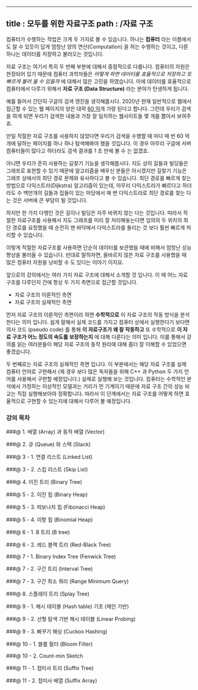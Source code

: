 ----------------
title : 모두를 위한 자료구조
path : /자료 구조
----------------

컴퓨터가 수행하는 작업은 크게 두 가지로 볼 수 있습니다. 하나는 **컴퓨터** 라는 이름에서도 알 수 있듯이 답게 엄청난 양의 연산(Computation) 을 하는 수행하는 것이고, 다른 하나는 데이터를 저장하고 불러오는 것입니다. 

자료 구조는 여기서 특히 두 번째 부분에 대해서 중점적으로 다룹니다. 컴퓨터의 자원은 한정되어 있기 때문에 컴퓨터 과학자들은 *어떻게 하면 데이터를 효율적으로 저장하고 또 빠르게 불러 올 수 있을까* 에 대해서 많은 고민을 하였습니다. 이에 데이터를 효율적으로 컴퓨터에서 다루기 위해서 **자료 구조 (Data Structure)** 라는 분야가 탄생하게 됩니다. 

예를 들어서 간단히 구글의 검색 엔진을 생각해봅시다. 2020년 현재 일반적으로 웹에서 접근할 수 있는 웹 페이지의 양은 대략 [60 억](https://websitesetup.org/news/how-many-websites-are-there/#:~:text=According%20to%20statistical%20research%20by,web%20pages%20as%20of%202020.)개 가량 된다고 합니다. 그런데 우리가 검색을 하게 되면 우리가 검색한 내용과 가장 잘 일치하는 웹사이트들 몇 개를 뽑아서 보여주죠.

만일 적절한 자료 구조를 사용하지 않았다면 우리가 검색을 수행할 때 마다 매 번 60 억 개에 달하는 페이지를 하나 하나 탐색해봐야 했을 것입니다. 이 경우 아무리 구글에 서버 컴퓨터들이 많다고 하더라도 검색 결과를 1 초 만에 볼 수 는 없겠죠.

아니면 우리가 흔히 사용하는 길찾기 기능을 생각해봅시다. 지도 상의 길들과 빌딩들은 그래프로 표현할 수 있기 때문에 알고리즘을 배우신 분들은 아시겠지만 길찾기 기능은 그래프 상에서의 최단 경로 문제와 유사하다고 볼 수 있습니다. 최단 경로를 빠르게 찾는 방법으로 다익스트라(Dijkstra) 알고리즘이 있는데, 아무리 다익스트라가 빠르다고 하더라도 수 백만개의 길들과 집들이 있는 마당에서 매 번 다익스트라로 최단 경로를 찾는 다는 것은 서버에 큰 부담이 될 것입니다.

하지만 한 가지 다행인 것은 길이나 빌딩은 자주 바뀌지 않는 다는 것입니다. 따라서 적절한 자료구조를 사용해서 지도 그래프를 미리 잘 처리해놓는다면 임의의 두 위치의 최단 경로를 요청했을 때 순전히 맨 바닥에서 다익스트라를 돌리는 것 보다 훨씬 빠르게 처리할 수 있습니다. 

이렇게 적절한 자료구조를 사용하면 단순히 데이터를 보관했을 때에 비해서 엄청난 성능 향상을 불러올 수 있습니다. 반대로 말하자면, 올바르지 않은 자료 구조를 사용했을 때 많은 컴퓨터 자원을 낭비할 수 도 있다는 이야기 이지요.

앞으로의 강의에서는 여러 가지 자료 구조에 대해서 소개할 것 입니다. 이 때 어느 자료 구조를 다루던지 간에 항상 두 가지 측면으로 접근할 것입니다.

* 자료 구조의 이론적인 측면
* 자료 구조의 실재적인 측면

먼저 자료 구조의 이론적인 측면이라 하면 **수학적으로** 이 자료 구조의 작동 방식을 분석한다는 의미 입니다. 쉽게 말해서 실제 코드를 가지고 컴퓨터 상에서 실행한다기 보다면 의사 코드 (pseudo code) 를 통해 **이 자료구조가 왜 잘 작동하고** 또 수학적으로 **이 자료 구조가 어느 정도의 속도를 보장하는지** 에 대해 다룬다는 의미 입니다. 이를 통해서 강의를 읽는 여러분들이 해당 자료 구조의 동작 원리에 대해 좀더 잘 이해할 수 있었으면 좋겠습니다.

두 번째로는 자료 구조의 실재적인 측면 입니다. 이 부분에서는 해당 자료 구조를 실제 컴퓨터 언어로 구현해서 (제 경우 보다 많은 독자들을 위해 C++ 과 Python 두 가지 언어를 사용해서 구현할 예정입니다.) 실제로 실행해 보는 것입니다. 컴퓨터는 수학적인 분석에서 가정하는 이상적인 모델과는 거리가 먼 기계이기 때문에 자료 구조 간의 성능 비교는 직접 실행해보아야 정확합니다. 따라서 이 단계에서는 자료 구조를 어떻게 하면 효율적으로 구현할 수 있는지에 대해서 다루어 볼 예정입니다. 

### 강의 목차

###@ 1. 배열 (Array) 과 동적 배열 (Vector)

###@ 2. 큐 (Queue) 와 스택 (Stack)

###@ 3 - 1. 연결 리스트 (Linked List)

###@ 3 - 2. 스킵 리스트 (Skip List)

###@ 4. 이진 트리 (Binary Tree)

###@ 5 - 2. 이진 힙 (Binary Heap)

###@ 5 - 3. 피보나치 힙 (Fibonacci Heap)

###@ 5 - 4. 이항 힙 (Binomial Heap)

###@ 6 - 1. B 트리 (B tree)

###@ 6 - 2. 레드 블랙 트리 (Red-Black Tree)

###@ 7 - 1. Binary Index Tree (Fenwick Tree)

###@ 7 - 2. 구간 트리 (Interval Tree)

###@ 7 - 3. 구간 최소 쿼리 (Range Minimum Query)

###@ 8. 스플레이 트리 (Splay Tree)

###@ 9 - 1. 해시 테이블 (Hash table) 기초 (체인 기반)

###@ 9 - 2. 선형 탐색 기반 해시 테이블 (Linear Probing)

###@ 9 - 3. 뻐꾸기 해싱 (Cuckoo Hashing)

###@ 10 - 1. 블룸 필터 (Bloom Filter)

###@ 10 - 2. Count-min Sketch

###@ 11 - 1. 접미사 트리 (Suffix Tree)

###@ 11 - 2. 접미사 배열 (Suffix Array)